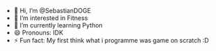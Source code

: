- 👋 Hi, I’m @SebastianDOGE
- 👀 I’m interested in Fitness
- 🌱 I’m currently learning Python
- 😄 Pronouns: IDK
- ⚡ Fun fact: My first think what i programme was game on scratch :D


